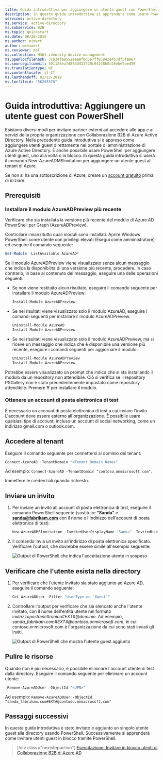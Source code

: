 ```yaml
---
title: Guida introduttiva per aggiungere un utente guest con PowerShell per Collaborazione B2B di Azure Active Directory | Microsoft Docs
description: In questa guida introduttiva si apprenderà come usare PowerShell per inviare un invito a un utente esterno di Collaborazione B2B di Azure AD.
services: active-directory
ms.service: active-directory
ms.subservice: B2B
ms.topic: quickstart
ms.date: 08/28/2018
ms.author: mimart
author: msmimart
ms.reviewer: mal
ms.collection: M365-identity-device-management
ms.openlocfilehash: 3cb34fa0552eaa8f0d567ff85843e4b7df3fa967
ms.sourcegitcommit: 301128ea7d883d432720c64238b0d28ebe9aed59
ms.translationtype: HT
ms.contentlocale: it-IT
ms.lasthandoff: 02/13/2019
ms.locfileid: "56205376"
---
```

# <a name="quickstart-add-a-guest-user-with-powershell"></a>Guida introduttiva: Aggiungere un utente guest con PowerShell

Esistono diversi modi per invitare partner esterni ad accedere alle app e ai servizi della propria organizzazione con Collaborazione B2B di Azure Active Directory. Nella precedente guida introduttiva si è appreso come aggiungere utenti guest direttamente nel portale di amministrazione di Azure Active Directory. È anche possibile usare PowerShell per aggiungere utenti guest, uno alla volta o in blocco. In questa guida introduttiva si userà il comando New-AzureADMSInvitation per aggiungere un utente guest al tenant di Azure.

Se non si ha una sottoscrizione di Azure, creare un [account gratuito](https://azure.microsoft.com/free/?WT.mc_id=A261C142F) prima di iniziare. 

## <a name="prerequisites"></a>Prerequisiti

### <a name="install-the-latest-azureadpreview-module"></a>Installare il modulo AzureADPreview più recente
Verificare che sia installata la versione più recente del modulo di Azure AD PowerShell per Graph (AzureADPreview). 

Controllare innanzitutto quali moduli sono installati. Aprire Windows PowerShell come utente con privilegi elevati (Esegui come amministratore) ed eseguire il comando seguente:
 
```powershell  
Get-Module -ListAvailable AzureAD*
```

Se il modulo AzureADPreview viene visualizzato senza alcun messaggio che indica la disponibilità di una versione più recente, procedere. In caso contrario, in base al contenuto del messaggio, eseguire una delle operazioni seguenti:

- Se non viene restituito alcun risultato, eseguire il comando seguente per installare il modulo AzureADPreview:
  
   ```powershell  
   Install-Module AzureADPreview
   ```
- Se nei risultati viene visualizzato solo il modulo AzureAD, eseguire i comandi seguenti per installare il modulo AzureADPreview: 

   ```powershell 
   Uninstall-Module AzureAD 
   Install-Module AzureADPreview 
   ```
- Se nei risultati viene visualizzato solo il modulo AzureADPreview, ma si riceve un messaggio che indica che è disponibile una versione più recente, eseguire i comandi seguenti per aggiornare il modulo: 

   ```powershell 
   Uninstall-Module AzureADPreview 
   Install-Module AzureADPreview 
  ```

Potrebbe essere visualizzato un prompt che indica che si sta installando il modulo da un repository non attendibile. Ciò si verifica se il repository PSGallery non è stato precedentemente impostato come repository attendibile. Premere **Y** per installare il modulo.

### <a name="get-a-test-email-account"></a>Ottenere un account di posta elettronica di test

È necessario un account di posta elettronica di test a cui inviare l'invito. L'account deve essere esterno all'organizzazione. È possibile usare qualsiasi tipo di account, incluso un account di social networking, come un indirizzo gmail.com o outlook.com.

## <a name="sign-in-to-your-tenant"></a>Accedere al tenant

Eseguire il comando seguente per connettersi al dominio del tenant:

```powershell
Connect-AzureAD -TenantDomain "<Tenant_Domain_Name>"
```
Ad esempio: `Connect-AzureAD -TenantDomain "contoso.onmicrosoft.com"`.

Immettere le credenziali quando richiesto.

## <a name="send-an-invitation"></a>Inviare un invito

1. Per inviare un invito all'account di posta elettronica di test, eseguire il comando PowerShell seguente (sostituire **"Sanda"** e **sanda@fabrikam.com** con il nome e l'indirizzo dell'account di posta elettronica di test): 

   ```powershell
   New-AzureADMSInvitation -InvitedUserDisplayName "Sanda" -InvitedUserEmailAddress sanda@fabrikam.com -InviteRedirectURL https://myapps.azure.com -SendInvitationMessage $true
   ```
2. Il comando invia un invito all'indirizzo di posta elettronica specificato. Verificare l'output, che dovrebbe essere simile all'esempio seguente:

   ![Output di PowerShell che indica l'accettazione utente in sospeso](media/quickstart-invite-powershell/powershell-azureadmsinvitation-result.png)

## <a name="verify-the-user-exists-in-the-directory"></a>Verificare che l'utente esista nella directory

1. Per verificare che l'utente invitato sia stato aggiunto ad Azure AD, eseguire il comando seguente:
 
   ```powershell
   Get-AzureADUser -Filter "UserType eq 'Guest'"
   ```
3. Controllare l'output per verificare che sia elencato anche l'utente invitato, con il nome dell'entità utente nel formato *indirizzopostaelettronica*#EXT#@*dominio*. Ad esempio, *sanda_fabrikam.com#EXT#@contoso.onmicrosoft.com*, in cui contoso.onmicrosoft.com è l'organizzazione da cui sono stati inviati gli inviti.

   ![Output di PowerShell che mostra l'utente guest aggiunto](media/quickstart-invite-powershell/powershell-guest-user-added.png)

## <a name="clean-up-resources"></a>Pulire le risorse

Quando non è più necessario, è possibile eliminare l'account utente di test dalla directory. Eseguire il comando seguente per eliminare un account utente:

```powershell
 Remove-AzureADUser -ObjectId "<UPN>"
```
Ad esempio: `Remove-AzureADUser -ObjectId "sanda_fabrikam.com#EXT#@contoso.onmicrosoft.com"`


## <a name="next-steps"></a>Passaggi successivi
In questa guida introduttiva è stato invitato e aggiunto un singolo utente guest alla directory usando PowerShell. Successivamente si apprenderà come invitare utenti guest in blocco tramite PowerShell.

> [!div class="nextstepaction"]
> [Esercitazione: Invitare in blocco utenti di Collaborazione B2B di Azure AD](tutorial-bulk-invite.md)
